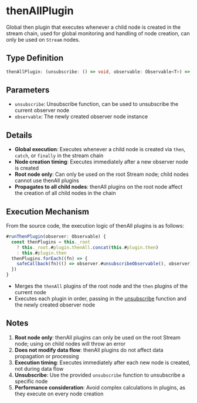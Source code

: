 # thenAllPlugin

Global then plugin that executes whenever a child node is created in the stream chain, used for global monitoring and handling of node creation, can only be used on `Stream` nodes.

## Type Definition

```typescript
thenAllPlugin: (unsubscribe: () => void, observable: Observable<T>) => void
```

## Parameters

- `unsubscribe`: Unsubscribe function, can be used to unsubscribe the current observer node
- `observable`: The newly created observer node instance

## Details

- **Global execution**: Executes whenever a child node is created via `then`, `catch`, or `finally` in the stream chain
- **Node creation timing**: Executes immediately after a new observer node is created
- **Root node only**: Can only be used on the root Stream node; child nodes cannot use thenAll plugins
- **Propagates to all child nodes**: thenAll plugins on the root node affect the creation of all child nodes in the chain

## Execution Mechanism

From the source code, the execution logic of thenAll plugins is as follows:

```typescript
#runThenPlugin(observer: Observable) {
  const thenPlugins = this._root
    ? this._root.#plugin.thenAll.concat(this.#plugin.then)
    : this.#plugin.then
  thenPlugins.forEach((fn) => {
    safeCallback(fn)(() => observer.#unsubscribeObservable(), observer)
  })
}
```

- Merges the `thenAll` plugins of the root node and the `then` plugins of the current node
- Executes each plugin in order, passing in the [unsubscribe](/en/guide/base.html#unsubscribe) function and the newly created observer node

## Notes

1. **Root node only**: thenAll plugins can only be used on the root Stream node; using on child nodes will throw an error
2. **Does not modify data flow**: thenAll plugins do not affect data propagation or processing
3. **Execution timing**: Executes immediately after each new node is created, not during data flow
4. **Unsubscribe**: Use the provided `unsubscribe` function to unsubscribe a specific node
5. **Performance consideration**: Avoid complex calculations in plugins, as they execute on every node creation
